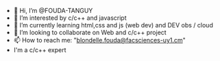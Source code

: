 - 👋 Hi, I’m @FOUDA-TANGUY
- 👀 I’m interested by c/c++ and javascript 
- 🌱 I’m currently learning html,css and js (web dev) and DEV obs / cloud
- 💞️ I’m looking to collaborate on Web and c/c++ project
- 📫 How to reach me: "blondelle.fouda@facsciences-uy1.cm" 
- I'm a c/c++ expert

<!---
FOUDA-TANGUY/FOUDA-TANGUY is a ✨ special ✨ repository because its `README.md` (this file) appears on your GitHub profile.
You can click the Preview link to take a look at your changes.
--->
